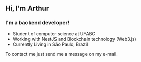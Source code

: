 ## Hi, I'm Arthur

### I'm a backend developer!
- Student of computer science at UFABC
- Working with NestJS and Blockchain technology (Web3.js)
- Currently Living in São Paulo, Brazil

To contact me just send me a message on my e-mail.
